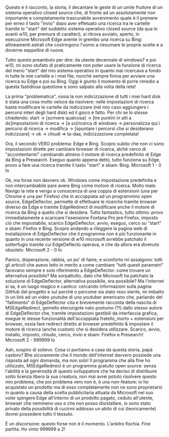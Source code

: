Questo è il racconto, la storia, il decantare le geste di un umile fruitore di un sistema operativo closed source che, di fronte ad un assolutamente non importante e completamente trascurabile avvenimento quale è il premere per erreo il tasto "invio" dopo aver effetuato una ricerca tra le cartelle tramite lo "start" del suddetto sistema operativo closed source (da qua in avanti w10, per premura di caratteri), si ritrova avviato, aperto, in esecuzione Microsoft Edge avente in grembo una ricerca su Bing: allineamenti astrali che costringono l'uomo a riesumare le proprie scelte e a doverne seppellire di nuove.

Tutto questo preambolo per dire: da utente decennale di windows7 e poi w10, mi sono stufato di praticamente non poter usare la funzione di ricerca del menù "start" del mio sistema operativo in quanto mai ricercava a fondo in tutte le mie cartelle e i miei file, nonchè sempre finiva per avviare una ricerca su Edge e poi su Bing. Oggi è giunto il momento di porre rimedio a questa fastidiosa questione e sono salpato alla volta della rete!

La prima "problematica", ossia la non indicizzazione di tutti i miei hard disk è stata una cosa molto veloce da risolvere: nelle impostazioni di ricerca basta modificare le cartelle da indicizzare (nel mio caso aggiungere i percorsi interi degli hard disk) ed il gioco è fatto.
Per chi se lo stesse chiedendo: start -> [scrivere qualcosa] -> [tre puntini in alti a dx]impostazioni di ricerca -> [a sx]ricerca di windows -> personalizza qui i percorsi di ricerca -> modifica -> [spuntare i percorsi che si desiderano indicizzare] -> ok -> chiudi => ta-daa, indicizzazione completata!

Ora, il secondo VERO problema: Edge e Bing. Scopro subito che non ci sono impostazioni dirette per cambiare browser di ricerca, alchè cerco di "accontentarmi" cambiando almeno il motore di ricerca predefinito di Edge da Bing a Presearch. Eseguo quanto appena detto, tutto funziona su Edge, provo a fare una ricerca tramite il tasto "start" e sbam: Bing.
Microsoft 1 - 0 Io

Ok, ma forse non davvero ok. Windows come impostazione predefinita e non intercambiabile pare avere Bing come motore di ricerca. Molto male. Navigo la rete e vengo a conoscenza di una coppia di estensioni (una per Chrome e una per Firefox) che in accoppiata ad un programmino open source, EdgeDeflector, permette di effettuare le ricerche tramite browser diverso da Edge e tramite EdgeRedirect di modificare anche il motore di ricerca da Bing a quello che si desidera.
Tutto fantastico, tutto ottimo: provo immediatamente a scaricare l'esensione Foxtana Pro pre Firefox, imposto ciò che impostabile, scarico EdgeDeflector, avvio, eseguo, cerco su "start" e sbam: Firefox e Bing.
Scopro andando a rileggere la pagina web di installazione di EdgeDeflector che il programma non è più funzionante in quanto in una recente versione di w10 microsoft avrebbe patchato il sotterfugio tramite cui EdgeDeflecto operava, e che da allora era divenuto obsoleto.
Microsoft 2 - 0 Io

Panico, disperazione, rabbia, un po' di fame, e sconforto mi assalgono: tutti gli articoli che avevo letto in merito a come cambiare "tutti questi parametri" facevano sempre e solo riferimento a EdgeDeflector: come trovare un alternativa possibile? Ma sorpattutto, dato che Microsoft ha patchato la soluzione di EdgeDeflector, alternativa possibile, era possibile?
Ma l'internet si sa, è un luogo magico e caotico: cercando informazioni sulla pagina GitHub del progetto e sul perchè o percome sia stato reso sterile, mi imbatto in un link ad un video youtube di uno youtuber americano che, parlando del "fallimento" di EdgeDeflector cita e brevemente racconta della nascita di MSEdgeRedirect, gemello eterozigote nato postumo (?!) dallo stesso autore di EdgeDeflector che, tramite impostazioni gestibili da interfaccia grafica, esegue le stesse funzionalità dell'accoppiata fratello_morto + estensioni per browser, ossia fare redirect diretto al browser predefinito & impostare il motore di ricerca (anche custom) che si desidera utilizzare.
Scarico, avvio, installo, imposto, chiudo, cerco, invio e sbam: Firefox e Presearch!
Microsoft 2 - 999999 Io

Aah, sospiro di solievo. Cosa ci portiamo a casa da questa storia, papà castoro? Bhe sicuramente che il mondo dell'internet davvero possiede una risposta ad ogni domanda, ma non solo! Il programma che alla fine ho utilizzato, MSEdgeRedirect è un programma gratuito open source: senza l'abilità e la generosità di questo sviluppatore che ha deciso di distribuire sotto licenza libera la sua creatura, non mai avrei potuto risolvere questo mio problema, che poi problema vero non è, è una non-feature: io ho acquistato un prodotto ma di esso completamente non ne sono proprietario in quanto a causa della scelta pubblicitaria attuata da Microsoft nel suo voler spingere Edge all'interno di un prodotto pagato, ceduto all'utente, browser che nemmeno uso e che non posso disistallare, io sono stato privato della possibilità di cucirmi addosso un abito di cui (teoricamente) dovrei possedere tutto il tessuto.

È un discorsone: questo forse non è il momento.
L'arbitro fischia. Fine partita. Ho vinto 999999 a 2!
